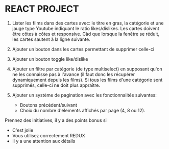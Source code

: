 # REACT PROJECT

1. Lister les films dans des cartes avec: le titre en gras, la catégorie et une jauge type Youtube indiquant le ratio likes/dislikes. Les cartes doivent être côtes à côtes et responsive. Càd que lorsque la fenêtre se réduit, les cartes sautent à la ligne suivante.

2. Ajouter un bouton dans les cartes permettant de supprimer celle-ci

3. Ajouter un bouton toggle like/dislike

4. Ajouter un filtre par catégorie (de type multiselect) en supposant qu'on ne les connaisse pas à l'avance (il faut donc les récupérer dynamiquement depuis les films). Si tous les films d'une catégorie sont supprimés, celle-ci ne doit plus appraître.

5. Ajouter un système de pagination avec les fonctionnalités suivantes: 
    * Boutons précédent/suivant
    * Choix du nombre d'élements affichés par page (4, 8 ou 12).

Prennez des initiatives, il y a des points bonus si

* C'est jolie
* Vous utilisez correctement REDUX 
* Il y a une attention aux détails
